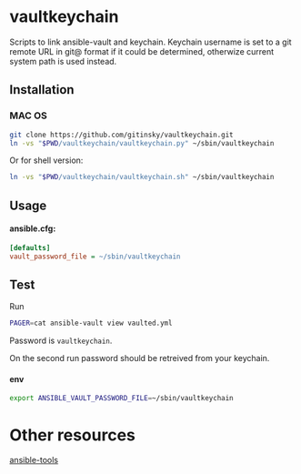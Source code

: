# vaultkeychain
Scripts to link ansible-vault and keychain. Keychain username is set to a git remote URL in git@ format if it could be determined, otherwize current system path is used instead.

## Installation
### MAC OS

```bash
git clone https://github.com/gitinsky/vaultkeychain.git
ln -vs "$PWD/vaultkeychain/vaultkeychain.py" ~/sbin/vaultkeychain
```

Or for shell version:

```bash
ln -vs "$PWD/vaultkeychain/vaultkeychain.sh" ~/sbin/vaultkeychain
```

## Usage

#### ansible.cfg:

```ini
[defaults]
vault_password_file = ~/sbin/vaultkeychain
```

## Test

Run

```bash
PAGER=cat ansible-vault view vaulted.yml
```

Password is ```vaultkeychain```.

On the second run password should be retreived from your keychain.

#### env

```bash
export ANSIBLE_VAULT_PASSWORD_FILE=~/sbin/vaultkeychain
```

# Other resources
[ansible-tools](https://github.com/lvillani/ansible-tools)
